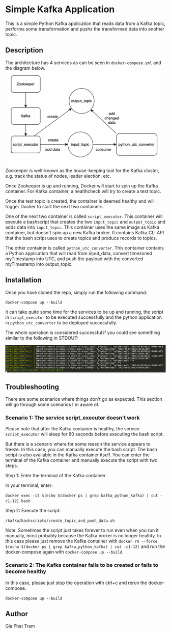 # Simple Kafka Application

This is a simple Python Kafka application that reads data from a Kafka topic, performs some transformation and pushs the transformed data into another topic.

## Description
The architecture has 4 services as can be seen in `docker-compose.yml` and the diagram below.
![Architecture](img/diagram.png)
Zookeeper is well-known as the house-keeping tool for the Kafka cluster, e.g. track the status of nodes, leader election, etc. 

Once Zookeeper is up and running, Docker will start to spin up the Kafka container. For Kafka container, a healthcheck will try to create a test topic.

Once the test topic is created, the container is deemed healthy and will trigger Docker to start the next two containers.

One of the next two container is called `script_executor`. This container will execute a bashscript that creates the two `input_topic` and `output_topic` and adds data into `input_topic`. This container uses the same image as Kafka container, but doesn't spin up a new Kafka broker. It contains Kafka CLI API that the bash script uses to create topics and produce records to topics.

The other container is called `python_utc_converter`. This container contains a Python application that will read from input_data, convert timezoned myTimestamp into UTC, and push the payload with the converted myTimestamp into output_topic.

## Installation
Once you have cloned the repo, simply run the following command:

```
docker-compose up --build
```

It can take quite some time for the services to be up and running, the script in `script_executor` to be executed successfully and the python application in `python_utc_converter` to be deployed successfully.

The whole operation is considered successful if you could see something similar to the following in STDOUT:

![How success looks like](img/success.png)

## Troubleshooting

There are some scenarios where things don't go as expected. This section will go through some scenarios I'm aware of.

### Scenario 1: The service script_executor doesn't work

Please note that after the Kafka container is healthy, the service `script_executor` will sleep for 60 seconds before executing the bash script.

But there is a scenario where for some reason the service appears to freeze. In this case, you can manually execute the bash script. The bash script is also available in the Kafka container itself. You can enter the terminal of the Kafka container and manually execute the script with two steps.

Step 1: Enter the terminal of the Kafka container

In your terminal, enter:

`docker exec -it $(echo $(docker ps | grep kafka_python_kafka) | cut -c1-12) bash`

Step 2: Execute the script:

`/kafka/bashscripts/create_topic_and_push_data.sh`

Note: Sometimes the script just takes forever to run even when you run it manually, most probably because the Kafka broker is no longer healhty. In this case please just remove the Kafka container with `docker rm --force $(echo $(docker ps | grep kafka_python_kafka) | cut -c1-12)` and run the docker-compose again with `docker-compose up --build`.

### Scenario 2: The Kafka container fails to be created or fails to become healthy

In this case, please just stop the operation with ctrl+c and rerun the docker-compose.

`docker-compose up --build`

## Author
Gia Phat Tram

